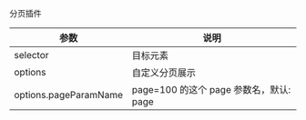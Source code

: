 <!--
 * @Author: ryuusennka
 * @Date: 2020-05-08 18:41:26
 * @LastEditors: ryuusennka
 * @LastEditTime: 2020-05-08 18:42:51
 * @FilePath: /sennka-tools/src/Pager.md
 * @Description:
 -->

分页插件

| 参数                  | 说明                                    |
| --------------------- | --------------------------------------- |
| selector              | 目标元素                                |
| options               | 自定义分页展示                          |
| options.pageParamName | page=100 的这个 page 参数名，默认: page |
